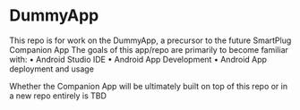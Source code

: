 # DummyApp
This repo is for work on the DummyApp, a precursor to the future SmartPlug Companion App
The goals of this app/repo are primarily to become familiar with:
  • Android Studio IDE
  • Android App Development
  • Android App deployment and usage
  
  Whether the Companion App will be ultimately built on top of this repo or in a new repo entirely is TBD
